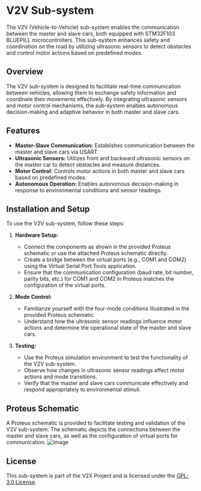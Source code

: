 
# V2V Sub-system

The V2V (Vehicle-to-Vehicle) sub-system enables the communication between the master and slave cars, both equipped with STM32F103 BLUEPILL microcontrollers. This sub-system enhances safety and coordination on the road by utilizing ultrasonic sensors to detect obstacles and control motor actions based on predefined modes.

## Overview

The V2V sub-system is designed to facilitate real-time communication between vehicles, allowing them to exchange safety information and coordinate their movements effectively. By integrating ultrasonic sensors and motor control mechanisms, the sub-system enables autonomous decision-making and adaptive behavior in both master and slave cars.

## Features

- **Master-Slave Communication:** Establishes communication between the master and slave cars via USART.
- **Ultrasonic Sensors:** Utilizes front and backward ultrasonic sensors on the master car to detect obstacles and measure distances.
- **Motor Control:** Controls motor actions in both master and slave cars based on predefined modes.
- **Autonomous Operation:** Enables autonomous decision-making in response to environmental conditions and sensor readings.

## Installation and Setup

To use the V2V sub-system, follow these steps:

1. **Hardware Setup:**
   - Connect the components as shown in the provided Proteus schematic or use the attached Proteus schematic directly.
   - Create a bridge between the virtual ports (e.g., COM1 and COM2) using the Virtual Serial Port Tools application.
   - Ensure that the communication configuration (baud rate, bit number, parity bits, etc.) for COM1 and COM2 in Proteus matches the configuration of the virtual ports.

2. **Mode Control:**
   - Familiarize yourself with the four-mode conditions illustrated in the provided Proteus schematic.
   - Understand how the ultrasonic sensor readings influence motor actions and determine the operational state of the master and slave cars.

3. **Testing:**
   - Use the Proteus simulation environment to test the functionality of the V2V sub-system.
   - Observe how changes in ultrasonic sensor readings affect motor actions and mode transitions.
   - Verify that the master and slave cars communicate effectively and respond appropriately to environmental stimuli.

## Proteus Schematic

A Proteus schematic is provided to facilitate testing and validation of the V2V sub-system. The schematic depicts the connections between the master and slave cars, as well as the configuration of virtual ports for communication.
![image](https://github.com/mohnagah/V2X_STM32_BLUEPILL/assets/157398651/a30c2b06-d3eb-4c95-b96e-fad2c2154287)

## License

This sub-system is part of the V2X Project and is licensed under the [GPL-3.0 License](../LICENSE).

